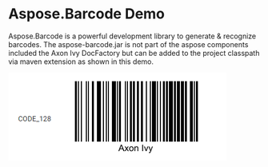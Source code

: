 # Aspose.Barcode Demo
Aspose.Barcode is a powerful development library to generate & recognize barcodes. 
The aspose-barcode.jar is not part of the aspose components included the Axon Ivy DocFactory but can be added to the project classpath via maven extension as shown in this demo.

![Aspose.Barcode Demo](doc.png)
